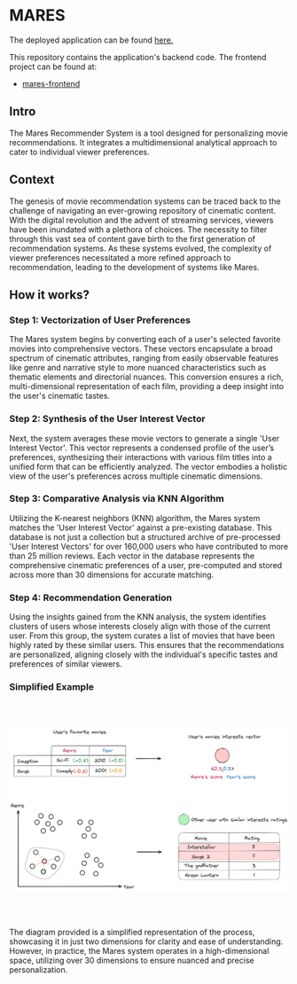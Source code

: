 
# MARES

The deployed application can be found [here.](https://mares.vercel.app)

This repository contains the application's backend code. The frontend project can be found at:
- [mares-frontend](https://github.com/arizabruno/mares-frontend)


## Intro

The Mares Recommender System is a tool designed for personalizing movie recommendations. It integrates a multidimensional analytical approach to cater to individual viewer preferences.

## Context

The genesis of movie recommendation systems can be traced back to the challenge of navigating an ever-growing repository of cinematic content. With the digital revolution and the advent of streaming services, viewers have been inundated with a plethora of choices. The necessity to filter through this vast sea of content gave birth to the first generation of recommendation systems. As these systems evolved, the complexity of viewer preferences necessitated a more refined approach to recommendation, leading to the development of systems like Mares.

## How it works?

### Step 1: Vectorization of User Preferences

The Mares system begins by converting each of a user's selected favorite movies into comprehensive vectors. These vectors encapsulate a broad spectrum of cinematic attributes, ranging from easily observable features like genre and narrative style to more nuanced characteristics such as thematic elements and directorial nuances. This conversion ensures a rich, multi-dimensional representation of each film, providing a deep insight into the user's cinematic tastes.

### Step 2: Synthesis of the User Interest Vector

Next, the system averages these movie vectors to generate a single 'User Interest Vector'. This vector represents a condensed profile of the user’s preferences, synthesizing their interactions with various film titles into a unified form that can be efficiently analyzed. The vector embodies a holistic view of the user's preferences across multiple cinematic dimensions.

### Step 3: Comparative Analysis via KNN Algorithm

Utilizing the K-nearest neighbors (KNN) algorithm, the Mares system matches the 'User Interest Vector' against a pre-existing database. This database is not just a collection but a structured archive of pre-processed 'User Interest Vectors' for over 160,000 users who have contributed to more than 25 million reviews. Each vector in the database represents the comprehensive cinematic preferences of a user, pre-computed and stored across more than 30 dimensions for accurate matching.

### Step 4: Recommendation Generation

Using the insights gained from the KNN analysis, the system identifies clusters of users whose interests closely align with those of the current user. From this group, the system curates a list of movies that have been highly rated by these similar users. This ensures that the recommendations are personalized, aligning closely with the individual's specific tastes and preferences of similar viewers.


### Simplified Example

<br/>
<br/>

![MARES Diagram](mares-diagram.png)

<br/>
<br/>


The diagram provided is a simplified representation of the process, showcasing it in just two dimensions for clarity and ease of understanding. However, in practice, the Mares system operates in a high-dimensional space, utilizing over 30 dimensions to ensure nuanced and precise personalization.
